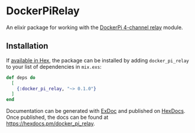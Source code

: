 # DockerPiRelay

An elixir package for working with the [DockerPi 4-channel relay](https://wiki.52pi.com/index.php/EP-0099) module.

## Installation

If [available in Hex](https://hex.pm/docs/publish), the package can be installed
by adding `docker_pi_relay` to your list of dependencies in `mix.exs`:

```elixir
def deps do
  [
    {:docker_pi_relay, "~> 0.1.0"}
  ]
end
```

Documentation can be generated with [ExDoc](https://github.com/elixir-lang/ex_doc)
and published on [HexDocs](https://hexdocs.pm). Once published, the docs can
be found at <https://hexdocs.pm/docker_pi_relay>.

